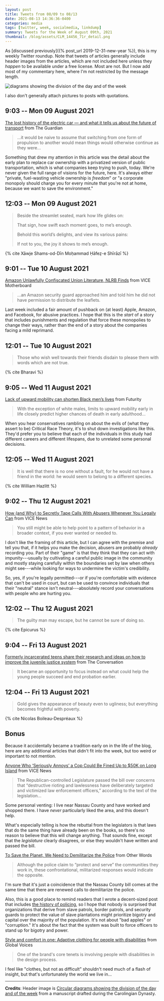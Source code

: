 ```yaml
---
layout: post
title: Tweets from 08/09 to 08/13
date: 2021-08-13 14:36:36-0400
categories: media
tags: [twitter, week, socialmedia, linkdump]
summary: Tweets for the Week of August 09th, 2021
thumbnail: /blog/assets/CLM_14456_71r_detail.png
---
```


As [discussed previously]({% post_url 2019-12-31-new-year %}), this is my weekly Twitter roundup.  Note that tweets of articles generally include header images from the articles, which are not included here unless they *happen* to be available under a free license.  Most are not.  But I now add most of my commentary here, where I'm not restricted by the message length.

![diagrams showing the division of the day and of the week](/blog/assets/CLM_14456_71r_detail.png "diagrams showing the division of the day and of the week")

I also don't generally attach pictures to posts with quotations.

## 9:03 -- Mon 09 August 2021

[<i class="fab fa-twitter-square"></i>](https://jcolag.github.io/twitter/1424717851097718786) [The lost history of the electric car — and what it tells us about the future of transport](https://www.theguardian.com/technology/2021/aug/03/lost-history-electric-car-future-transport) from The Guardian

 > ...it would be naive to assume that switching from one form of propulsion to another would mean things would otherwise continue as they were...

Something that drew my attention in this article was the detail about the early plan to replace car ownership with a privatized version of public transportation, which is what companies keep trying to push, today.  We're never given the full range of visions for the future, here.  It's always either "private, fuel-wasting vehicle ownership is *freedom*" or "a corporate monopoly should charge you for every minute that you're not at home, because we want to save the environment."

## 12:03 -- Mon 09 August 2021

[<i class="fab fa-twitter-square"></i>](https://jcolag.github.io/twitter/1424763149580787716)

 > Beside the streamlet seated, mark how life glides on:
 >
 > That sign, how swift each moment goes, to me’s enough.
 >
 > Behold this world’s delights, and view its various pains:
 >
 > If not to you, the joy it shows to me’s enough.

{% cite Xāwje Shams-od-Dīn Moḥammad Ḥāfeẓ-e Shīrāzī %}

## 9:01 -- Tue 10 August 2021

[<i class="fab fa-twitter-square"></i>](https://jcolag.github.io/twitter/1425079735617572867) [Amazon Unlawfully Confiscated Union Literature, NLRB Finds](https://www.vice.com/en/article/bvz3kv/amazon-unlawfully-confiscated-union-literature-nlrb-finds) from VICE Motherboard

 > ...an Amazon security guard approached him and told him he did not have permission to distribute the leaflets.

Last week included a fair amount of pushback on (at least) Apple, Amazon, and Facebook, for abusive practices.  I hope that this is the *start* of a story that includes punishments and regulation that force these monopolies to change their ways, rather than the end of a story about the companies facing a mild reprimand.

## 12:01 -- Tue 10 August 2021

[<i class="fab fa-twitter-square"></i>](https://jcolag.github.io/twitter/1425125034108985346)

 > Those who wish well towards their friends disdain to please them with words which are not true.

{% cite Bharavi %}

## 9:05 -- Wed 11 August 2021

[<i class="fab fa-twitter-square"></i>](https://jcolag.github.io/twitter/1425443130409578498) [Lack of upward mobility can shorten Black men’s lives](https://www.futurity.org/upward-mobility-mortality-rates-2606382-2/) from Futurity

 > With the exception of white males, limits to upward mobility early in life closely predict higher chances of death in early adulthood...

When you hear conservatives rambling on about the evils of (what they assert to be) Critical Race Theory, it's to shut down investigations like this.  They'd prefer you to believe that each of the individuals in this study had different careers and different lifespans, due to unrelated some personal decisions.

## 12:05 -- Wed 11 August 2021

[<i class="fab fa-twitter-square"></i>](https://jcolag.github.io/twitter/1425488428670627851)

 > It is well that there is no one without a fault, for he would not have a friend in the world: he would seem to belong to a different species.

{% cite William Hazlitt %}

## 9:02 -- Thu 12 August 2021

[<i class="fab fa-twitter-square"></i>](https://jcolag.github.io/twitter/1425804763103440903) [How (and Why) to Secretly Tape Calls With Abusers Whenever You Legally Can](https://www.vice.com/en/article/y3dej5/how-and-why-to-secretly-and-legally-record-phone-calls-with-abusers) from VICE News

 > You still might be able to help point to a pattern of behavior in a broader context, if you ever wanted or needed to.

I don't like the framing of this article, but I can agree with the premise and tell you that, if it helps you make the decision, abusers are probably *already* recording you.  Part of their "game" is that they think that they can act with impunity---usually by cultivating a careful public image in the community and mostly staying carefully within the boundaries set by law when others might see---while looking for ways to undermine the victim's credibility.

So, yes, if you're legally permitted---or if you're comfortable with evidence that can't be used in court, but can be used to convince individuals that their "neutral" stance isn't neutral---absolutely record your conversations with people who are hurting you.

## 12:02 -- Thu 12 August 2021

[<i class="fab fa-twitter-square"></i>](https://jcolag.github.io/twitter/1425850061565698050)

 > The guilty man may escape, but he cannot be sure of doing so.

{% cite Epicurus %}

## 9:04 -- Fri 13 August 2021

[<i class="fab fa-twitter-square"></i>](https://jcolag.github.io/twitter/1426167654222635008) [Formerly incarcerated teens share their research and ideas on how to improve the juvenile justice system](https://theconversation.com/formerly-incarcerated-teens-share-their-research-and-ideas-on-how-to-improve-the-juvenile-justice-system-160330) from The Conversation

 > It became an opportunity to focus instead on what could help the young people succeed and end probation earlier.



## 12:04 -- Fri 13 August 2021

[<i class="fab fa-twitter-square"></i>](https://jcolag.github.io/twitter/1426212952668049410)

 > Gold gives the appearance of beauty even to ugliness; but everything becomes frightful with poverty.

{% cite Nicolas Boileau-Despréaux %}

## Bonus

Because it accidentally became a tradition early on in the life of the blog, here are any additional articles that didn't fit into the week, but too weird or important to not mention.

<i class="fas fa-square"></i> [Anyone Who ‘Seriously Annoys’ a Cop Could Be Fined Up to $50K on Long Island](https://www.vice.com/en/article/z3x87x/new-law-lawsuit-fines-harassing-annoying-police-long-island-nassau-county) from VICE News

 > The Republican-controlled Legislature passed the bill over concerns that “destructive rioting and lawlessness have deliberately targeted and victimized law enforcement officers,” according to the text of the legislation...

Some personal venting:  I live near Nassau County and have worked and shopped there.  I have *never* particularly liked the area, and this doesn't help.

What's especially telling is how the rebuttal from the legislators is that laws that do the same thing have already been on the books, so there's no reason to believe that this will change anything.  That sounds fine, except that the *legislature* clearly disagrees, or else they wouldn't have written and passed the bill.

<i class="fas fa-square"></i> [To Save the Planet, We Need to Demilitarize the Police](https://otherwords.org/to-save-the-planet-we-need-to-demilitarize-the-police/) from Other Words

 > Although the police claim to “protect and serve” the communities they work in, these confrontational, militarized responses would indicate the opposite.

I'm sure that it's just a coincidence that the Nassau County bill comes at the same time that there are renewed calls to demilitarize the police.

Also, this is a good place to remind readers that I wrote a decent-sized post that includes [the history of policing](https://john.colagioia.net/blog/2020/05/31/police.html), so I hope that nobody is surprised that organizations that derive from slave patrols, border patrols, and security guards to protect the value of slave plantations might prioritize bigotry and capital over the majority of the population.  It's not about "bad apples" or "corruption."  It's about the fact that the system was built to force officers to stand up for bigotry and power.

<i class="fas fa-square"></i> [Style and comfort in one: Adaptive clothing for people with disabilities](https://globalvoices.org/2021/08/06/style-and-comfort-in-one-adaptive-clothing-for-people-with-disabilities/) from Global Voices

 > One of the brand's core tenets is involving people with disabilities in the design process.

I feel like "clothes, but not as difficult" shouldn't need much of a flash of insight, but that's unfortunately the world we live in...

* * *

**Credits**:  Header image is [Circular diagrams showing the division of the day and of the week](https://commons.wikimedia.org/wiki/File:CLM_14456_71r_detail.jpg) from a manuscript drafted during the Carolingian Dynasty.
